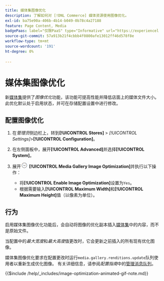 ```yaml
---
title: 媒体集图像优化
description: 了解如何对 [!DNL Commerce] 媒体资源使用图像优化。
exl-id: ba75e90a-406b-4b14-b049-0b78c4a27188
feature: Page Content, Media
badgePaas: label="仅限PaaS" type="Informative" url="https://experienceleague.adobe.com/en/docs/commerce/user-guides/product-solutions" tooltip="仅适用于云项目(Adobe管理的PaaS基础架构)和内部部署项目上的Adobe Commerce 。"
source-git-commit: 57a913b21f4cbbb4f0800afe13012ff46d578f8e
workflow-type: tm+mt
source-wordcount: '191'
ht-degree: 0%

---
```


# 媒体集图像优化

新[媒体集](media-gallery.md)提供了&#x200B;_图像优化_&#x200B;功能，该功能可提高性能并降低店面上的媒体文件大小。 此优化默认处于启用状态，并可在存储配置设置中进行修改。

## 配置图像优化

1. 在&#x200B;_管理员_&#x200B;侧边栏上，转到&#x200B;**[!UICONTROL Stores]** > _[!UICONTROL Settings]_>**[!UICONTROL Configuration]**。

1. 在左侧面板中，展开&#x200B;**[!UICONTROL Advanced]**&#x200B;并选择&#x200B;**[!UICONTROL System]**。

1. 展开![扩展选择器](../assets/icon-display-expand.png) **[!UICONTROL Media Gallery Image Optimization]**&#x200B;并执行以下操作：

   - 将&#x200B;**[!UICONTROL Enable Image Optimization]**&#x200B;设置为`Yes`。
   - 根据需要输入&#x200B;**[!UICONTROL Maximum Width]**&#x200B;和&#x200B;**[!UICONTROL Maximum Height]**&#x200B;值（以像素为单位）。

## 行为

启用媒体集图像优化功能后，会自动将图像的优化副本插入[媒体集](media-gallery.md)中的内容，而不是原始文件。

当配置中的&#x200B;_最大宽度_&#x200B;和&#x200B;_最大高度_&#x200B;值更改时，它会更新之前插入的所有现有优化图像。

媒体集图像优化要求在配置更改时运行`media.gallery.renditions.update`队列使用者以重新生成优化图像。 有关详细信息，请参阅&#x200B;_配置指南_&#x200B;中的[管理消息队列](https://experienceleague.adobe.com/docs/commerce-operations/configuration-guide/message-queues/manage-message-queues.html)。

{{$include /help/_includes/image-optimization-animated-gif-note.md}}
